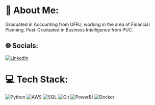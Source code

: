 # 💫 About Me:
Graduated in Accounting from UFRJ, working in the area of Financial Planning, Post-Graduated in Business Intelligence from PUC.  


## 🌐 Socials:
[![LinkedIn](https://img.shields.io/badge/LinkedIn-%230077B5.svg?logo=linkedin&logoColor=white)](https://www.linkedin.com/in/natalia-camargo-/) 

# 💻 Tech Stack:
![Python](https://img.shields.io/badge/python-3670A0?style=for-the-badge&logo=python&logoColor=ffdd54) ![AWS](https://img.shields.io/badge/AWS-%23FF9900.svg?style=for-the-badge&logo=amazon-aws&logoColor=white) ![SQL](https://img.shields.io/badge/SQL-blue?style=for-the-badge&logo=SQL) ![Git](https://img.shields.io/badge/GIT-white?style=for-the-badge&logo=GIT)
![PowerBI](https://img.shields.io/badge/Power%20BI--yellow?style=for-the-badge&logo=Power%20BI&logoColor=BLUE) ![Docker](https://img.shields.io/badge/Docker-blue?style=for-the-badge&logo=Docker&logoColor=blue&color=white).



